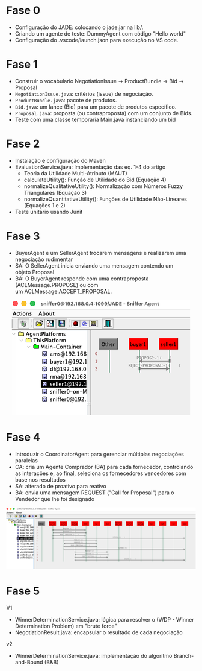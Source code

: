 # Fase 0

- Configuração do JADE: colocando o jade.jar na lib/.
- Criando um agente de teste: DummyAgent com código "Hello world"
- Configuração do .vscode/launch.json para execução no VS code.

# Fase 1

- Construir o vocabulario NegotiationIssue -> ProductBundle -> Bid -> Proposal
- ```NegotiationIssue.java```: critérios (issue) de negociação.
- ```ProductBundle.java```: pacote de produtos. 
- ```Bid.java```: um lance (Bid) para um pacote de produtos específico.
- ```Proposal.java```: proposta (ou contraproposta) com um conjunto de Bids.
- Teste com uma classe temporaria Main.java instanciando um bid

# Fase 2

- Instalação e configuração do Maven
- EvaluationService.java: Implementação das eq. 1-4 do artigo
    - Teoria da Utilidade Multi-Atributo (MAUT)
    - calculateUtility(): Função de Utilidade do Bid (Equação 4)
    - normalizeQualitativeUtility(): Normalização com Números Fuzzy Triangulares (Equação 3)
    - normalizeQuantitativeUtility(): Funções de Utilidade Não-Lineares (Equações 1 e 2)
- Teste unitário usando Junit

# Fase 3

- BuyerAgent e um SellerAgent trocarem mensagens e realizarem uma negociação rudimentar
- SA: O SellerAgent inicia enviando uma mensagem contendo um objeto Proposal
- BA: O BuyerAgent responde com uma contraproposta (ACLMessage.PROPOSE) ou com um ACLMessage.ACCEPT_PROPOSAL.

<center>

![image](assets/sniffer_fase_3.png)

</center>

# Fase 4

- Introduzir o CoordinatorAgent para gerenciar múltiplas negociações paralelas
- CA: cria um Agente Comprador (BA) para cada fornecedor, controlando as interações e, ao final, seleciona os fornecedores vencedores com base nos resultados
- SA: alterado de proativo para reativo
- BA: envia uma mensagem REQUEST ("Call for Proposal") para o Vendedor que lhe foi designado

<center>

![image](assets/sniffer_fase_4.png)

</center>

# Fase 5

V1
- WinnerDeterminationService.java: lógica para resolver o (WDP - Winner Determination Problem) em "brute force"
- NegotiationResult.java: encapsular o resultado de cada negociação

v2
-  WinnerDeterminationService.java: implementação do algoritmo Branch-and-Bound (B&B) 